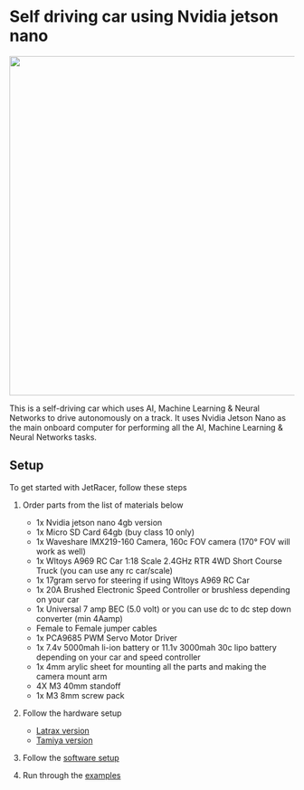 # Self driving car using Nvidia jetson nano

<img src="images/running.gif" width="600" >

This is a self-driving car which uses AI, Machine Learning & Neural Networks to drive autonomously on a track. 
It uses Nvidia Jetson Nano as the main onboard computer for performing all the AI, Machine Learning & Neural Networks tasks.

## Setup

To get started with JetRacer, follow these steps

1. Order parts from the list of materials below

    - 1x Nvidia jetson nano 4gb version
    - 1x Micro SD Card 64gb (buy class 10 only)
    - 1x Waveshare IMX219-160 Camera, 160c FOV camera (170° FOV will work as well)
    - 1x Wltoys A969 RC Car 1:18 Scale 2.4GHz RTR 4WD Short Course Truck (you can use any rc car/scale)
    - 1x 17gram servo for steering if using Wltoys A969 RC Car
    - 1x 20A Brushed Electronic Speed Controller or brushless depending on your car
    - 1x Universal 7 amp BEC (5.0 volt) or you can use dc to dc step down converter (min 4Aamp)
    - Female to Female jumper cables
    - 1x PCA9685 PWM Servo Motor Driver
    - 1x 7.4v 5000mah li-ion battery or 11.1v 3000mah 30c lipo battery depending on your car and speed controller
    - 1x 4mm arylic sheet for mounting all the parts and making the camera mount arm
    - 4X M3 40mm standoff 
    - 1x M3 8mm screw pack
    

2. Follow the hardware setup

    - [Latrax version](docs/latrax/hardware_setup.md) 
    - [Tamiya version](docs/tamiya/hardware_setup.md) 

3. Follow the [software setup](docs/software_setup.md)
4. Run through the [examples](docs/examples.md)

